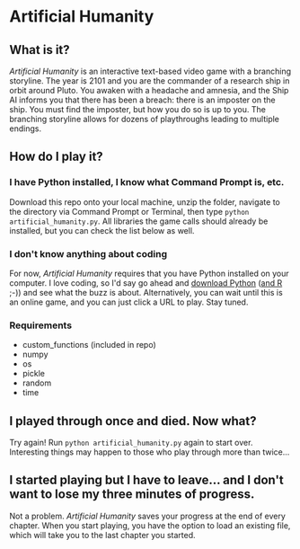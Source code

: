 # Artificial Humanity

## What is it?
*Artificial Humanity* is an interactive text-based video game with a branching storyline. The year is 2101 and you are the commander of a research ship in orbit around Pluto. You awaken with a headache and amnesia, and the Ship AI informs you that there has been a breach: there is an imposter on the ship. You must find the imposter, but how you do so is up to you. The branching storyline allows for dozens of playthroughs leading to multiple endings.

## How do I play it?
### I have Python installed, I know what Command Prompt is, etc.
Download this repo onto your local machine, unzip the folder, navigate to the directory via Command Prompt or Terminal, then type `python artificial_humanity.py`. All libraries the game calls should already be installed, but you can check the list below as well.

### I don't know anything about coding
For now, *Artificial Humanity* requires that you have Python installed on your computer. I love coding, so I'd say go ahead and [download Python](https://www.python.org/downloads/) ([and R](https://cran.cnr.berkeley.edu/) ;-)) and see what the buzz is about. Alternatively, you can wait until this is an online game, and you can just click a URL to play. Stay tuned.

### Requirements
* custom_functions (included in repo)
* numpy
* os
* pickle
* random
* time

## I played through once and died. Now what?
Try again! Run `python artificial_humanity.py` again to start over. Interesting things may happen to those who play through more than twice...

## I started playing but I have to leave... and I don't want to lose my three minutes of progress.
Not a problem. *Artificial Humanity* saves your progress at the end of every chapter. When you start playing, you have the option to load an existing file, which will take you to the last chapter you started.
